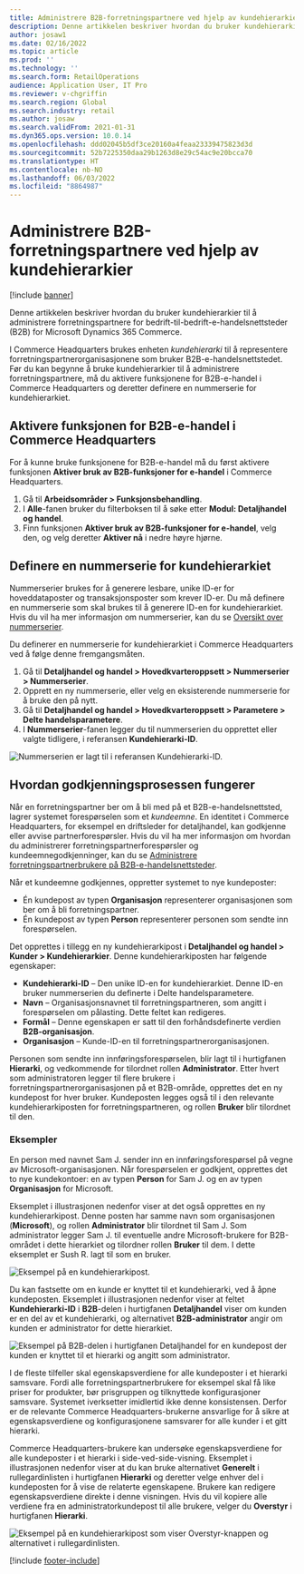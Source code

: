 ```yaml
---
title: Administrere B2B-forretningspartnere ved hjelp av kundehierarkier
description: Denne artikkelen beskriver hvordan du bruker kundehierarkier til å administrere forretningspartnere for bedrift-til-bedrift-e-handelsnettsteder (B2B) for Microsoft Dynamics 365 Commerce.
author: josaw1
ms.date: 02/16/2022
ms.topic: article
ms.prod: ''
ms.technology: ''
ms.search.form: RetailOperations
audience: Application User, IT Pro
ms.reviewer: v-chgriffin
ms.search.region: Global
ms.search.industry: retail
ms.author: josaw
ms.search.validFrom: 2021-01-31
ms.dyn365.ops.version: 10.0.14
ms.openlocfilehash: ddd02045b5df3ce20160a4feaa23339475823d3d
ms.sourcegitcommit: 52b7225350daa29b1263d8e29c54ac9e20bcca70
ms.translationtype: HT
ms.contentlocale: nb-NO
ms.lasthandoff: 06/03/2022
ms.locfileid: "8864987"
---
```

# <a name="manage-b2b-business-partners-using-customer-hierarchies"></a>Administrere B2B-forretningspartnere ved hjelp av kundehierarkier

[!include [banner](../../includes/banner.md)]

Denne artikkelen beskriver hvordan du bruker kundehierarkier til å administrere forretningspartnere for bedrift-til-bedrift-e-handelsnettsteder (B2B) for Microsoft Dynamics 365 Commerce.

I Commerce Headquarters brukes enheten *kundehierarki* til å representere forretningspartnerorganisasjonene som bruker B2B-e-handelsnettstedet. Før du kan begynne å bruke kundehierarkier til å administrere forretningspartnere, må du aktivere funksjonene for B2B-e-handel i Commerce Headquarters og deretter definere en nummerserie for kundehierarkiet.

## <a name="enable-the-b2b-e-commerce-feature-in-commerce-headquarters"></a>Aktivere funksjonen for B2B-e-handel i Commerce Headquarters

For å kunne bruke funksjonene for B2B-e-handel må du først aktivere funksjonen **Aktiver bruk av B2B-funksjoner for e-handel** i Commerce Headquarters.

1. Gå til **Arbeidsområder \> Funksjonsbehandling**.
1. I **Alle**-fanen bruker du filterboksen til å søke etter **Modul: Detaljhandel og handel**.
1. Finn funksjonen **Aktiver bruk av B2B-funksjoner for e-handel**, velg den, og velg deretter **Aktiver nå** i nedre høyre hjørne.

## <a name="define-a-number-sequence-for-the-customer-hierarchy"></a>Definere en nummerserie for kundehierarkiet

Nummerserier brukes for å generere lesbare, unike ID-er for hoveddataposter og transaksjonsposter som krever ID-er. Du må definere en nummerserie som skal brukes til å generere ID-en for kundehierarkiet. Hvis du vil ha mer informasjon om nummerserier, kan du se [Oversikt over nummerserier](/dynamics365/fin-ops-core/fin-ops/organization-administration/number-sequence-overview).

Du definerer en nummerserie for kundehierarkiet i Commerce Headquarters ved å følge denne fremgangsmåten.

1. Gå til **Detaljhandel og handel \> Hovedkvarteroppsett \> Nummerserier \> Nummerserier**.
1. Opprett en ny nummerserie, eller velg en eksisterende nummerserie for å bruke den på nytt.
1. Gå til **Detaljhandel og handel \> Hovedkvarteroppsett \> Parametere \> Delte handelsparametere**.
1. I **Nummerserier**-fanen legger du til nummerserien du opprettet eller valgte tidligere, i referansen **Kundehierarki-ID**.

![Nummerserien er lagt til i referansen Kundehierarki-ID.](../media/NumberSequenceCustHierarchy.png)

## <a name="how-the-approval-process-works"></a>Hvordan godkjenningsprosessen fungerer

Når en forretningspartner ber om å bli med på et B2B-e-handelsnettsted, lagrer systemet forespørselen som et *kundeemne*. En identitet i Commerce Headquarters, for eksempel en driftsleder for detaljhandel, kan godkjenne eller avvise partnerforespørsler. Hvis du vil ha mer informasjon om hvordan du administrerer forretningspartnerforespørsler og kundeemnegodkjenninger, kan du se [Administrere forretningspartnerbrukere på B2B-e-handelsnettsteder](manage-b2b-users.md).

Når et kundeemne godkjennes, oppretter systemet to nye kundeposter:

- Én kundepost av typen **Organisasjon** representerer organisasjonen som ber om å bli forretningspartner.
- Én kundepost av typen **Person** representerer personen som sendte inn forespørselen.

Det opprettes i tillegg en ny kundehierarkipost i **Detaljhandel og handel \> Kunder \> Kundehierarkier**. Denne kundehierarkiposten har følgende egenskaper:

- **Kundehierarki-ID** – Den unike ID-en for kundehierarkiet. Denne ID-en bruker nummerserien du definerte i Delte handelsparametere.
- **Navn** – Organisasjonsnavnet til forretningspartneren, som angitt i forespørselen om pålasting. Dette feltet kan redigeres.
- **Formål** – Denne egenskapen er satt til den forhåndsdefinerte verdien **B2B-organisasjon**.
- **Organisasjon** – Kunde-ID-en til forretningspartnerorganisasjonen.

Personen som sendte inn innføringsforespørselen, blir lagt til i hurtigfanen **Hierarki**, og vedkommende for tilordnet rollen **Administrator**. Etter hvert som administratoren legger til flere brukere i forretningspartnerorganisasjonen på et B2B-område, opprettes det en ny kundepost for hver bruker. Kundeposten legges også til i den relevante kundehierarkiposten for forretningspartneren, og rollen **Bruker** blir tilordnet til den.

### <a name="examples"></a>Eksempler

En person med navnet Sam J. sender inn en innføringsforespørsel på vegne av Microsoft-organisasjonen. Når forespørselen er godkjent, opprettes det to nye kundekontoer: en av typen **Person** for Sam J. og en av typen **Organisasjon** for Microsoft.

Eksemplet i illustrasjonen nedenfor viser at det også opprettes en ny kundehierarkipost. Denne posten har samme navn som organisasjonen (**Microsoft**), og rollen **Administrator** blir tilordnet til Sam J. Som administrator legger Sam J. til eventuelle andre Microsoft-brukere for B2B-området i dette hierarkiet og tilordner rollen **Bruker** til dem. I dette eksemplet er Sush R. lagt til som en bruker.

![Eksempel på en kundehierarkipost.](../media/CustomerHierarchy2.png)

Du kan fastsette om en kunde er knyttet til et kundehierarki, ved å åpne kundeposten. Eksemplet i illustrasjonen nedenfor viser at feltet **Kundehierarki-ID** i **B2B**-delen i hurtigfanen **Detaljhandel** viser om kunden er en del av et kundehierarki, og alternativet **B2B-administrator** angir om kunden er administrator for dette hierarkiet.

![Eksempel på B2B-delen i hurtigfanen Detaljhandel for en kundepost der kunden er knyttet til et hierarki og angitt som administrator.](../media/CustomerHierarchyMapping2.png)

I de fleste tilfeller skal egenskapsverdiene for alle kundeposter i et hierarki samsvare. Fordi alle forretningspartnerbrukere for eksempel skal få like priser for produkter, bør prisgruppen og tilknyttede konfigurasjoner samsvare. Systemet iverksetter imidlertid ikke denne konsistensen. Derfor er de relevante Commerce Headquarters-brukerne ansvarlige for å sikre at egenskapsverdiene og konfigurasjonene samsvarer for alle kunder i et gitt hierarki.

Commerce Headquarters-brukere kan undersøke egenskapsverdiene for alle kundeposter i et hierarki i side-ved-side-visning. Eksemplet i illustrasjonen nedenfor viser at du kan bruke alternativet **Generelt** i rullegardinlisten i hurtigfanen **Hierarki** og deretter velge enhver del i kundeposten for å vise de relaterte egenskapene. Brukere kan redigere egenskapsverdiene direkte i denne visningen. Hvis du vil kopiere alle verdiene fra en administratorkundepost til alle brukere, velger du **Overstyr** i hurtigfanen **Hierarki**.

![Eksempel på en kundehierarkipost som viser Overstyr-knappen og alternativet i rullegardinlisten.](../media/HierarchyDetails2.png)

[!include [footer-include](../../includes/footer-banner.md)]
